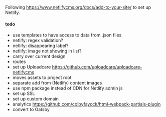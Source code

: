 Following https://www.netlifycms.org/docs/add-to-your-site/ to set up Netlify.

#### todo
- use templates to have access to data from .json files
- netlify: regex validation?
- netlify: disappearing label?
- netlify: image not showing in list?
- carry over current design
- routes 
- set up Uploadcare https://github.com/uploadcare/uploadcare-netlifycms
- moves assets to project root
- separate add from (Netlify) content images
- use npm package instead of CDN for Netlify admin js
- set up SSL
- set up custom domain
- analytics https://github.com/colbyfayock/html-webpack-partials-plugin
- convert to Gatsby